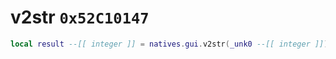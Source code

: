 # v2str `0x52C10147`

```lua
local result --[[ integer ]] = natives.gui.v2str(_unk0 --[[ integer ]])
```